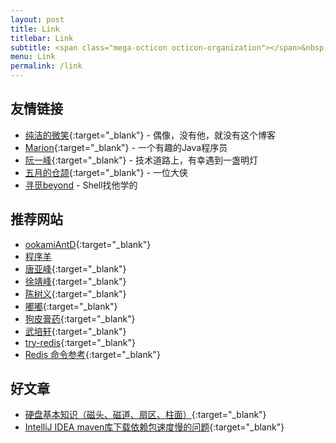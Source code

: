 ```yaml
---
layout: post
title: Link
titlebar: Link
subtitle: <span class="mega-octicon octicon-organization"></span>&nbsp;&nbsp; Resource link
menu: Link
permalink: /link
---
```


## 友情链接

- [纯洁的微笑](http://www.ityouknow.com/){:target="_blank"} - 偶像，没有他，就没有这个博客
- [Marion](https://www.majingjing.cn/){:target="_blank"}   - 一个有趣的Java程序员
- [阮一峰](http://www.ruanyifeng.com/blog/){:target="_blank"} - 技术道路上，有幸遇到一盏明灯
- [五月的仓颉](https://www.cnblogs.com/xrq730/){:target="_blank"} - 一位大侠
- [寻觅beyond](https://www.cnblogs.com/-beyond/category/961475.html) - Shell找他学的

## 推荐网站

- [ookamiAntD](https://yangbingdong.com/){:target="_blank"}  
- [程序羊](https://www.codesheep.cn) 
- [唐亚峰](https://blog.battcn.com/){:target="_blank"} 
- [徐靖峰](https://www.cnkirito.moe/archives/){:target="_blank"}
- [陈树义](https://www.cnblogs.com/chanshuyi/){:target="_blank"}
- [嘟嘟](http://tengj.top/){:target="_blank"}
- [狗皮膏药](https://plushunter.github.io/){:target="_blank"}
- [武培轩](https://www.cnblogs.com/wupeixuan/){:target="_blank"}
- [try-redis](http://try.redis.io/){:target="_blank"}
- [Redis 命令参考](http://doc.redisfans.com/){:target="_blank"}

## 好文章
- [硬盘基本知识（磁头、磁道、扇区、柱面）](https://www.cnblogs.com/jswang/p/9071847.html){:target="_blank"}
- [IntelliJ IDEA maven库下载依赖包速度慢的问题](https://www.cnblogs.com/skying555/p/8729733.html){:target="_blank"}



